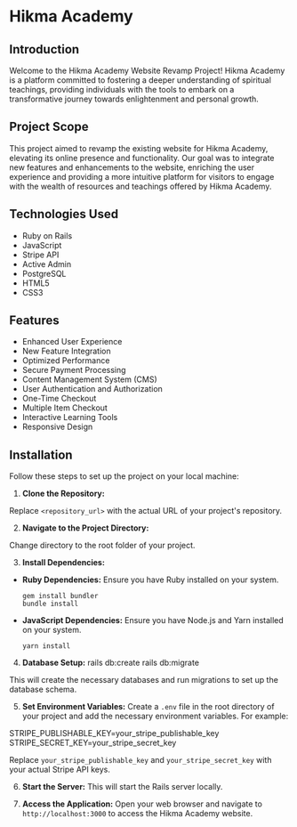 # Hikma Academy 

## Introduction

Welcome to the Hikma Academy Website Revamp Project! Hikma Academy is a platform committed to fostering a deeper understanding of spiritual teachings, providing individuals with the tools to embark on a transformative journey towards enlightenment and personal growth.

## Project Scope

This project aimed to revamp the existing website for Hikma Academy, elevating its online presence and functionality. Our goal was to integrate new features and enhancements to the website, enriching the user experience and providing a more intuitive platform for visitors to engage with the wealth of resources and teachings offered by Hikma Academy.

## Technologies Used

- Ruby on Rails
- JavaScript
- Stripe API
- Active Admin
- PostgreSQL
- HTML5
- CSS3

## Features

- Enhanced User Experience
- New Feature Integration
- Optimized Performance
- Secure Payment Processing
- Content Management System (CMS)
- User Authentication and Authorization
- One-Time Checkout
- Multiple Item Checkout
- Interactive Learning Tools
- Responsive Design

## Installation

Follow these steps to set up the project on your local machine:

1. **Clone the Repository:**

Replace `<repository_url>` with the actual URL of your project's repository.

2. **Navigate to the Project Directory:**

Change directory to the root folder of your project.

3. **Install Dependencies:**
- **Ruby Dependencies:**
  Ensure you have Ruby installed on your system.
  ```
  gem install bundler
  bundle install
  ```
- **JavaScript Dependencies:**
  Ensure you have Node.js and Yarn installed on your system.
  ```
  yarn install
  ```

4. **Database Setup:**
rails db:create
rails db:migrate

This will create the necessary databases and run migrations to set up the database schema.

5. **Set Environment Variables:**
Create a `.env` file in the root directory of your project and add the necessary environment variables. For example:

STRIPE_PUBLISHABLE_KEY=your_stripe_publishable_key
STRIPE_SECRET_KEY=your_stripe_secret_key

Replace `your_stripe_publishable_key` and `your_stripe_secret_key` with your actual Stripe API keys.

6. **Start the Server:**
This will start the Rails server locally.

7. **Access the Application:**
Open your web browser and navigate to `http://localhost:3000` to access the Hikma Academy website.
